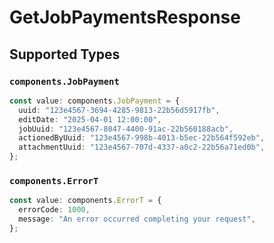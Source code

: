 # GetJobPaymentsResponse


## Supported Types

### `components.JobPayment`

```typescript
const value: components.JobPayment = {
  uuid: "123e4567-3694-4285-9813-22b56d5917fb",
  editDate: "2025-04-01 12:00:00",
  jobUuid: "123e4567-8047-4400-91ac-22b560188acb",
  actionedByUuid: "123e4567-998b-4013-b5ec-22b564f592eb",
  attachmentUuid: "123e4567-707d-4337-a0c2-22b56a71ed0b",
};
```

### `components.ErrorT`

```typescript
const value: components.ErrorT = {
  errorCode: 1000,
  message: "An error occurred completing your request",
};
```

